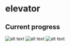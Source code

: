 # elevator

## Current progress
![alt text](https://thumbs.gfycat.com/ThickLankyBustard-size_restricted.gif "Elevators picking people up")
![alt text](https://thumbs.gfycat.com/ShockedGoldenCuscus-size_restricted.gif "Taking the stairs")
![alt text](https://thumbs.gfycat.com/UntimelyImpoliteBactrian-size_restricted.gif "The start (pathfinding)")
